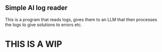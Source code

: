 ## Simple AI log reader

This is a program that reads logs, gives them to an LLM that then processes the logs to give solutions to errors etc. 

# THIS IS A WIP